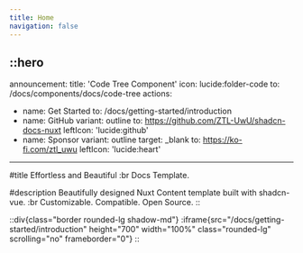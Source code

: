 ```yaml
---
title: Home
navigation: false
---
```


::hero
---
announcement:
  title: 'Code Tree Component'
  icon: lucide:folder-code
  to: /docs/components/docs/code-tree
actions:
  - name: Get Started
    to: /docs/getting-started/introduction
  - name: GitHub
    variant: outline
    to: https://github.com/ZTL-UwU/shadcn-docs-nuxt
    leftIcon: 'lucide:github'
  - name: Sponsor
    variant: outline
    target: _blank
    to: https://ko-fi.com/ztl_uwu
    leftIcon: 'lucide:heart'
---

#title
Effortless and Beautiful :br Docs Template.

#description
Beautifully designed Nuxt Content template built with shadcn-vue. :br Customizable. Compatible. Open Source.
::

::div{class="border rounded-lg shadow-md"}
  :iframe{src="/docs/getting-started/introduction" height="700" width="100%" class="rounded-lg" scrolling="no" frameborder="0"}
::


